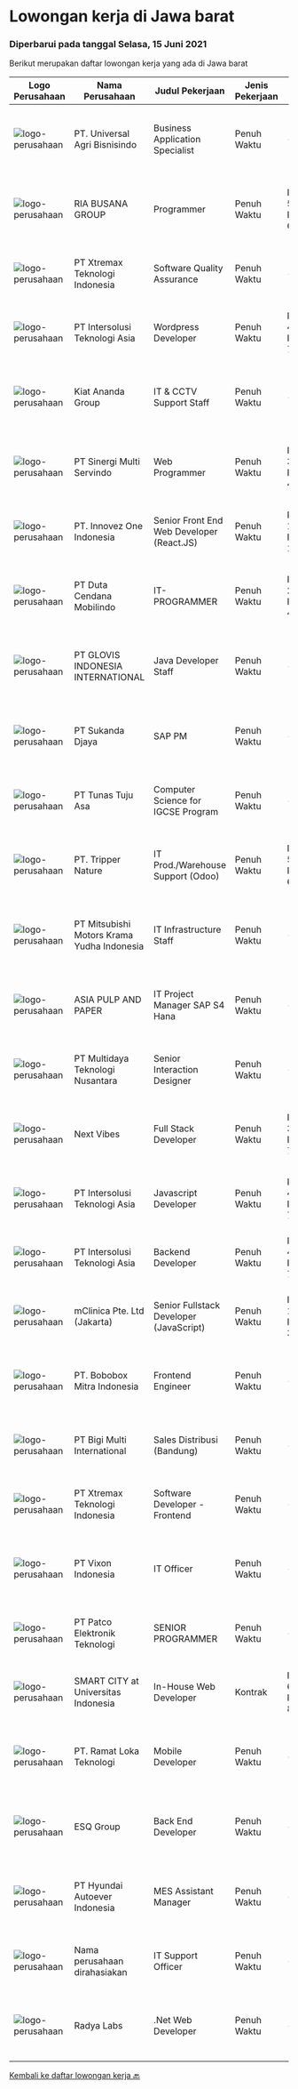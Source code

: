 
  # Lowongan kerja di Jawa barat

  ### Diperbarui pada tanggal Selasa, 15 Juni 2021

  Berikut merupakan daftar lowongan kerja yang ada di Jawa barat

  |Logo Perusahaan | Nama Perusahaan | Judul Pekerjaan | Jenis Pekerjaan | Gaji Pekerjaan | Lokasi | Deskripsi | Tanggal diunggah | Pranala |
  | -------------- | --------------- | --------------- | --------- | --------- | -------------- | ------- | ----------- | ----------- |
  |![logo-perusahaan](https://image-service-cdn.seek.com.au/212de91c3d3a06227e7cba431af74e1b73a22bde/ee4dce1061f3f616224767ad58cb2fc751b8d2dc)|PT. Universal Agri Bisnisindo|Business Application Specialist|Penuh Waktu|---|Bekasi|Responsibilities : Involve in all stage of project: prepare test environment, support to test and support to rolling out. Onside implement company App...|Senin, 14 Juni 2021|https://www.jobstreet.co.id/id/job/business-application-specialist-3555313?token=0~f5ad1896-e968-40e5-8058-613206e03458&sectionRank=1&jobId=jobstreet-id-job-3555313|
|![logo-perusahaan](https://image-service-cdn.seek.com.au/790dd9107919b6b54fef5551d3ff369ab9b2e81b/ee4dce1061f3f616224767ad58cb2fc751b8d2dc)|RIA BUSANA GROUP|Programmer|Penuh Waktu|Rp. 5.000.000-Rp. 6.000.000|Cibinong|Tanggung Jawab: Menganalisis kebutuhan sistem aplikasi perusahaan. Membuat Aplikasi Desktop/Web/Android. Membuat flowchart / Business Process aplikasi...|Minggu, 13 Juni 2021|https://www.jobstreet.co.id/id/job/programmer-3547485?token=0~f5ad1896-e968-40e5-8058-613206e03458&sectionRank=2&jobId=jobstreet-id-job-3547485|
|![logo-perusahaan](https://image-service-cdn.seek.com.au/ce74a79d8ea261e54cdae65dc8035221535675cf/ee4dce1061f3f616224767ad58cb2fc751b8d2dc)|PT Xtremax Teknologi Indonesia|Software Quality Assurance|Penuh Waktu|---|Bandung|As a Quality Assurance professional, you are tasked with the mission of validating the work that was done by your team. You are responsible for...|Sabtu, 12 Juni 2021|https://www.jobstreet.co.id/id/job/software-quality-assurance-3546285?token=0~f5ad1896-e968-40e5-8058-613206e03458&sectionRank=3&jobId=jobstreet-id-job-3546285|
|![logo-perusahaan](https://image-service-cdn.seek.com.au/f715d3e393651de2fe5a9214d72612dd30f629b2/ee4dce1061f3f616224767ad58cb2fc751b8d2dc)|PT Intersolusi Teknologi Asia|Wordpress Developer|Penuh Waktu|Rp. 4.000.000-Rp. 7.000.000|Bandung|Responsibilities :• Performing or directing website updates.• Developing, maintaining and optimizing database driven web applications.• Evaluating...|Senin, 14 Juni 2021|https://www.jobstreet.co.id/id/job/wordpress-developer-3555793?token=0~f5ad1896-e968-40e5-8058-613206e03458&sectionRank=4&jobId=jobstreet-id-job-3555793|
|![logo-perusahaan](https://image-service-cdn.seek.com.au/e18102cc3333e571339e497e26cddad0de121fd9/ee4dce1061f3f616224767ad58cb2fc751b8d2dc)|Kiat Ananda Group|IT & CCTV Support Staff|Penuh Waktu|---|Bekasi|PT. Manggala Kiat Ananda yang bergerak di bidang jasa transportasi menggunakan truk pendingin membutuhkan seorang IT &amp; CCTV Support Staff yang...|Jumat, 11 Juni 2021|https://www.jobstreet.co.id/id/job/it-cctv-support-staff-3554679?token=0~f5ad1896-e968-40e5-8058-613206e03458&sectionRank=5&jobId=jobstreet-id-job-3554679|
|![logo-perusahaan](https://image-service-cdn.seek.com.au/9ab6e3430deae861fbf6aa0f9882c750366b018a/ee4dce1061f3f616224767ad58cb2fc751b8d2dc)|PT Sinergi Multi Servindo|Web Programmer|Penuh Waktu|Rp. 3.500.000-Rp. 4.000.000|Bandung|Kandidat harus memiliki setidaknya Diploma, Gelar Sarjana di Teknik (Komputer/Telekomunikasi), Ilmu Komputer/Teknologi Informasi, Lainnya atau setara....|Minggu, 13 Juni 2021|https://www.jobstreet.co.id/id/job/web-programmer-3547578?token=0~f5ad1896-e968-40e5-8058-613206e03458&sectionRank=6&jobId=jobstreet-id-job-3547578|
|![logo-perusahaan](https://image-service-cdn.seek.com.au/b298687ae02f9798573838624580ad51c34fe2f1/ee4dce1061f3f616224767ad58cb2fc751b8d2dc)|PT. Innovez One Indonesia|Senior Front End Web Developer (React.JS)|Penuh Waktu|Rp. 12.000.000-Rp. 16.800.000|Jakarta Raya|Front End Web Developer (React.JS) We are looking for an experienced and talented senior front end developer (React.JS) to join our team to work on...|Minggu, 13 Juni 2021|https://www.jobstreet.co.id/id/job/senior-front-end-web-developer-react-js-3546625?token=0~f5ad1896-e968-40e5-8058-613206e03458&sectionRank=7&jobId=jobstreet-id-job-3546625|
|![logo-perusahaan](https://image-service-cdn.seek.com.au/0fba6e86b305228ff086712a29bedbf2bd6aaf91/ee4dce1061f3f616224767ad58cb2fc751b8d2dc)|PT Duta Cendana Mobilindo|IT-PROGRAMMER|Penuh Waktu|Rp. 2.500.000-Rp. 4.500.000|Jawa Barat|Pendidikan Min. S1 Teknik Informatika (Perangkat Lunak) Pengalaman min. 1 tahun/ Freshgraduate are welcome Wajib memiliki keahlian : PHP, Microsoft...|Sabtu, 12 Juni 2021|https://www.jobstreet.co.id/id/job/it-programmer-3546136?token=0~f5ad1896-e968-40e5-8058-613206e03458&sectionRank=8&jobId=jobstreet-id-job-3546136|
|![logo-perusahaan](https://image-service-cdn.seek.com.au/e35e7c3a627095e1a7c64ac0e76ddcdaa7bf2520/ee4dce1061f3f616224767ad58cb2fc751b8d2dc)|PT GLOVIS INDONESIA INTERNATIONAL|Java Developer Staff|Penuh Waktu|---|Cikarang|Responsibilities: Execute full Software Development Life Cycle (SDLC) Develop flowcharts, layouts and documentation to identify requirements and...|Minggu, 13 Juni 2021|https://www.jobstreet.co.id/id/job/java-developer-staff-3547496?token=0~f5ad1896-e968-40e5-8058-613206e03458&sectionRank=9&jobId=jobstreet-id-job-3547496|
|![logo-perusahaan](https://image-service-cdn.seek.com.au/6d56383b0316bf97f26e28d2c030d8c39fd1c836/ee4dce1061f3f616224767ad58cb2fc751b8d2dc)|PT Sukanda Djaya|SAP PM|Penuh Waktu|---|Bekasi|Requirements Bachelor degree from Information Technology, or Computer Science Minimum 2 years of experience in SAP PM Experience in design functional...|Senin, 14 Juni 2021|https://www.jobstreet.co.id/id/job/sap-pm-3555366?token=0~f5ad1896-e968-40e5-8058-613206e03458&sectionRank=10&jobId=jobstreet-id-job-3555366|
|![logo-perusahaan](https://image-service-cdn.seek.com.au/5f7e25c7104cc953cb6a4f4d5e022fea444ef01e/ee4dce1061f3f616224767ad58cb2fc751b8d2dc)|PT Tunas Tuju Asa|Computer Science for IGCSE Program|Penuh Waktu|---|Bekasi|Kinderfield – Highfield School (Preschool – Kindergarten – Primary – Secondary Level) is a leading school that is committed in providing quality...|Jumat, 11 Juni 2021|https://www.jobstreet.co.id/id/job/computer-science-for-igcse-program-3540062?token=0~f5ad1896-e968-40e5-8058-613206e03458&sectionRank=11&jobId=jobstreet-id-job-3540062|
|![logo-perusahaan](https://image-service-cdn.seek.com.au/cf2aa9e61d9ed3fe19cdb52468f765ed221f085a/ee4dce1061f3f616224767ad58cb2fc751b8d2dc)|PT. Tripper Nature|IT Prod./Warehouse Support (Odoo)|Penuh Waktu|Rp. 5.000.000-Rp. 6.000.000|Bekasi|Qualifications : Undergraduate of Information Technology. Fresh graduate are welcome to apply or minimum 1 year in similar position. Good in English...|Kamis, 10 Juni 2021|https://www.jobstreet.co.id/id/job/it-prod-warehouse-support-odoo-3553090?token=0~f5ad1896-e968-40e5-8058-613206e03458&sectionRank=12&jobId=jobstreet-id-job-3553090|
|![logo-perusahaan](https://image-service-cdn.seek.com.au/d343b81d9df735f36ea657b1d6f4597369f0995e/ee4dce1061f3f616224767ad58cb2fc751b8d2dc)|PT Mitsubishi Motors Krama Yudha Indonesia|IT Infrastructure Staff|Penuh Waktu|---|Cikarang|Main Job : Manage Routing and Switching in / out MMKI including WIFI Network Control Network Security Manage Project related with network area...|Jumat, 11 Juni 2021|https://www.jobstreet.co.id/id/job/it-infrastructure-staff-3554102?token=0~f5ad1896-e968-40e5-8058-613206e03458&sectionRank=13&jobId=jobstreet-id-job-3554102|
|![logo-perusahaan](https://image-service-cdn.seek.com.au/36a2feaca71ed37bd63769225373ce9c5cab5eea/ee4dce1061f3f616224767ad58cb2fc751b8d2dc)|ASIA PULP AND PAPER|IT Project Manager SAP S4 Hana|Penuh Waktu|---|Cikarang|Candidate must possess at least a Bachelor's Degree, Master's Degree / Post Graduate Degree major Computer Science Experience in managing IT Project...|Minggu, 13 Juni 2021|https://www.jobstreet.co.id/id/job/it-project-manager-sap-s4-hana-3547014?token=0~f5ad1896-e968-40e5-8058-613206e03458&sectionRank=14&jobId=jobstreet-id-job-3547014|
|![logo-perusahaan](https://image-service-cdn.seek.com.au/d98160d81451f2473122663bc76f82fed8277493/ee4dce1061f3f616224767ad58cb2fc751b8d2dc)|PT Multidaya Teknologi Nusantara|Senior Interaction Designer|Penuh Waktu|---|Bandung|At eFishery we maintain several services that are supported by various touch points from digital and physical products, also interconnectivity between...|Sabtu, 12 Juni 2021|https://www.jobstreet.co.id/id/job/senior-interaction-designer-3545819?token=0~f5ad1896-e968-40e5-8058-613206e03458&sectionRank=15&jobId=jobstreet-id-job-3545819|
|![logo-perusahaan](https://image-service-cdn.seek.com.au/27c370b95cf1fa6060d25d95a2566c398023ec8b/ee4dce1061f3f616224767ad58cb2fc751b8d2dc)|Next Vibes|Full Stack Developer|Penuh Waktu|Rp. 3.700.000-Rp. 7.000.000|Bandung|We’re looking for Full Stack Angular Developer who can create web application.Full Stack Angular Developer will work closely with our product team...|Jumat, 11 Juni 2021|https://www.jobstreet.co.id/id/job/full-stack-developer-3544837?token=0~f5ad1896-e968-40e5-8058-613206e03458&sectionRank=16&jobId=jobstreet-id-job-3544837|
|![logo-perusahaan](https://image-service-cdn.seek.com.au/f715d3e393651de2fe5a9214d72612dd30f629b2/ee4dce1061f3f616224767ad58cb2fc751b8d2dc)|PT Intersolusi Teknologi Asia|Javascript Developer|Penuh Waktu|Rp. 4.000.000-Rp. 7.000.000|Jakarta Raya|Responsibilities:Your duties will include (but will not be limited to): Performing or directing website updates. Developing, maintaining and...|Sabtu, 12 Juni 2021|https://www.jobstreet.co.id/id/job/javascript-developer-3540638?token=0~f5ad1896-e968-40e5-8058-613206e03458&sectionRank=17&jobId=jobstreet-id-job-3540638|
|![logo-perusahaan](https://image-service-cdn.seek.com.au/f715d3e393651de2fe5a9214d72612dd30f629b2/ee4dce1061f3f616224767ad58cb2fc751b8d2dc)|PT Intersolusi Teknologi Asia|Backend Developer|Penuh Waktu|Rp. 4.000.000-Rp. 7.000.000|Jakarta Raya|Responsibilities:Your duties will include (but will not be limited to): Performing or directing website updates. Developing, maintaining and...|Sabtu, 12 Juni 2021|https://www.jobstreet.co.id/id/job/backend-developer-3540673?token=0~f5ad1896-e968-40e5-8058-613206e03458&sectionRank=18&jobId=jobstreet-id-job-3540673|
|![logo-perusahaan](https://image-service-cdn.seek.com.au/7665bb5bd589f085f653b36d2f3cbccaf93e5953/ee4dce1061f3f616224767ad58cb2fc751b8d2dc)|mClinica Pte. Ltd (Jakarta)|Senior Fullstack Developer (JavaScript)|Penuh Waktu|Rp. 18.000.000-Rp. 35.000.000|Bali|mClinica is hiring for a Senior Fullstack Developer to serve our clients in Southeast Asia and support our growth regionally and globally. We are...|Senin, 14 Juni 2021|https://www.jobstreet.co.id/id/job/senior-fullstack-developer-javascript-3555534?token=0~f5ad1896-e968-40e5-8058-613206e03458&sectionRank=19&jobId=jobstreet-id-job-3555534|
|![logo-perusahaan](https://image-service-cdn.seek.com.au/71b75ca5aba2481bec864aff93f46391cb8eea7d/ee4dce1061f3f616224767ad58cb2fc751b8d2dc)|PT. Bobobox Mitra Indonesia|Frontend Engineer|Penuh Waktu|---|Bandung|Things you will do Translate provided HTML templates into new format according to selected front-end libraries (React/Vue) Build and maintain website...|Minggu, 13 Juni 2021|https://www.jobstreet.co.id/id/job/frontend-engineer-3547411?token=0~f5ad1896-e968-40e5-8058-613206e03458&sectionRank=20&jobId=jobstreet-id-job-3547411|
|![logo-perusahaan](https://image-service-cdn.seek.com.au/187e0a627cb276cab13f75cb09b74e08cbaabd47/ee4dce1061f3f616224767ad58cb2fc751b8d2dc)|PT Bigi Multi International|Sales Distribusi (Bandung)|Penuh Waktu|---|Bandung|Kualifikasi : Usia maksimal 35 tahun Pendidikan minimal D3 Pengalaman minimal 1 tahun di bidang sales  Memiliki pengalaman penjualan retail...|Kamis, 10 Juni 2021|https://www.jobstreet.co.id/id/job/sales-distribusi-bandung-3553141?token=0~f5ad1896-e968-40e5-8058-613206e03458&sectionRank=21&jobId=jobstreet-id-job-3553141|
|![logo-perusahaan](https://image-service-cdn.seek.com.au/ce74a79d8ea261e54cdae65dc8035221535675cf/ee4dce1061f3f616224767ad58cb2fc751b8d2dc)|PT Xtremax Teknologi Indonesia|Software Developer - Frontend|Penuh Waktu|---|Bandung|As a Front-End Developer, you are entrusted with the mission of transforming our designs into interactive HTML. You will have to be brave enough to...|Sabtu, 12 Juni 2021|https://www.jobstreet.co.id/id/job/software-developer-frontend-3546283?token=0~f5ad1896-e968-40e5-8058-613206e03458&sectionRank=22&jobId=jobstreet-id-job-3546283|
|![logo-perusahaan](https://image-service-cdn.seek.com.au/de3286b69ebc8d741d291bc6beee7b9c09fe48ac/ee4dce1061f3f616224767ad58cb2fc751b8d2dc)|PT Vixon Indonesia|IT Officer|Penuh Waktu|---|Jakarta Raya|Duties and Responsibilities Manage technology services that meet operational requirements in designated area(s) of the company – will handle 3 legal...|Rabu, 09 Juni 2021|https://www.jobstreet.co.id/id/job/it-officer-3551598?token=0~f5ad1896-e968-40e5-8058-613206e03458&sectionRank=23&jobId=jobstreet-id-job-3551598|
|![logo-perusahaan](https://image-service-cdn.seek.com.au/46135da303889e6c27ceea1a4ccd67c78d23ba47/ee4dce1061f3f616224767ad58cb2fc751b8d2dc)|PT Patco Elektronik Teknologi|SENIOR PROGRAMMER|Penuh Waktu|---|Bekasi|We are electronics manufacturing company located in Cikarang Barat -Bekasi, West Java, and are looking for qualified candidate :SENIOR...|Minggu, 13 Juni 2021|https://www.jobstreet.co.id/id/job/senior-programmer-3547185?token=0~f5ad1896-e968-40e5-8058-613206e03458&sectionRank=24&jobId=jobstreet-id-job-3547185|
|![logo-perusahaan](https://us.123rf.com/450wm/pavelstasevich/pavelstasevich1811/pavelstasevich181101027/112815900-stock-vector-no-image-available-icon-flat-vector.jpg?ver=6)|SMART CITY at Universitas Indonesia|In-House Web Developer|Kontrak|Rp. 6.000.000-Rp. 8.500.000|Depok|Responsibilities: Contribute to the full lifecycle software development of web application Design, develop, and document new features for web...|Jumat, 11 Juni 2021|https://www.jobstreet.co.id/id/job/in-house-web-developer-3543930?token=0~f5ad1896-e968-40e5-8058-613206e03458&sectionRank=25&jobId=jobstreet-id-job-3543930|
|![logo-perusahaan](https://image-service-cdn.seek.com.au/8367de5766f8e5d19ca0a30d5630a60118affc8e/ee4dce1061f3f616224767ad58cb2fc751b8d2dc)|PT. Ramat Loka Teknologi|Mobile Developer|Penuh Waktu|---|Bandung|Candidate must possess at least SMU, Diploma, Bachelor's Degree in Engineering (Computer/Telecommunication), Computer Science/Information Technology...|Sabtu, 12 Juni 2021|https://www.jobstreet.co.id/id/job/mobile-developer-3541150?token=0~f5ad1896-e968-40e5-8058-613206e03458&sectionRank=26&jobId=jobstreet-id-job-3541150|
|![logo-perusahaan](https://image-service-cdn.seek.com.au/4dcc364d09fe6323a531db8bbbb01ace290ffbab/ee4dce1061f3f616224767ad58cb2fc751b8d2dc)|ESQ Group|Back End Developer|Penuh Waktu|---|Bandung|DescriptionBack-End Developer responsible for Develop, Compile and analyze data, processes, and codes to troubleshoot problems and identify areas for...|Jumat, 11 Juni 2021|https://www.jobstreet.co.id/id/job/back-end-developer-3544759?token=0~f5ad1896-e968-40e5-8058-613206e03458&sectionRank=27&jobId=jobstreet-id-job-3544759|
|![logo-perusahaan](https://image-service-cdn.seek.com.au/6b27c1b5e1627dbb544ef316ebb60f2e612d82bc/ee4dce1061f3f616224767ad58cb2fc751b8d2dc)|PT Hyundai Autoever Indonesia|MES Assistant Manager|Penuh Waktu|---|Bekasi|Purpose of PositionResponsible of MES (Manufacturing Execution System) Development and Maintenance, configure required changes on system derived from...|Rabu, 09 Juni 2021|https://www.jobstreet.co.id/id/job/mes-assistant-manager-3542993?token=0~f5ad1896-e968-40e5-8058-613206e03458&sectionRank=28&jobId=jobstreet-id-job-3542993|
|![logo-perusahaan](https://us.123rf.com/450wm/pavelstasevich/pavelstasevich1811/pavelstasevich181101027/112815900-stock-vector-no-image-available-icon-flat-vector.jpg?ver=6)|Nama perusahaan dirahasiakan|IT Support Officer|Penuh Waktu|---|Karawang|Job Description: Provide day-to-day support to ensure the smooth running of the computers, network devices, printers as well as end users’...|Senin, 07 Juni 2021|https://www.jobstreet.co.id/id/job/it-support-officer-3549001?token=0~f5ad1896-e968-40e5-8058-613206e03458&sectionRank=29&jobId=jobstreet-id-job-3549001|
|![logo-perusahaan](https://image-service-cdn.seek.com.au/ff23a19c0aee1ae3b8d68d8ab4c56af15deea686/ee4dce1061f3f616224767ad58cb2fc751b8d2dc)|Radya Labs|.Net Web Developer|Penuh Waktu|---|Bandung|Radya Labs saat ini mencari software engineer yang mampu mengembangkan aplikasi web yang fungsional dan bermanfaat. Posisi ini diharapkan untuk...|Sabtu, 12 Juni 2021|https://www.jobstreet.co.id/id/job/net-web-developer-3545329?token=0~f5ad1896-e968-40e5-8058-613206e03458&sectionRank=30&jobId=jobstreet-id-job-3545329|


  [Kembali ke daftar lowongan kerja 🔙](../README.md#daftar-lowongan-kerja)
  
